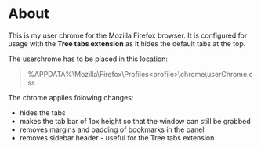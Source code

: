 # About

This is my user chrome for the Mozilla Firefox browser.
It is configured for usage with the **Tree tabs extension** as it hides the default tabs at the top.

The userchrome has to be placed in this location:
> %APPDATA%\Mozilla\Firefox\Profiles\<profile>\chrome\userChrome.css

The chrome applies folowing changes:

- hides the tabs
- makes the tab bar of 1px height so that the window can still be grabbed
- removes margins and padding of bookmarks in the panel 
- removes sidebar header - useful for the Tree tabs extension